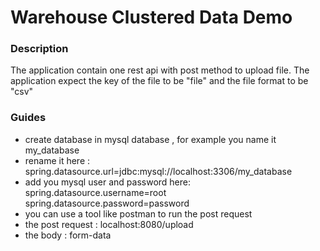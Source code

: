 # Warehouse Clustered Data Demo

### Description
The application contain one rest api with post method to upload file. The application expect the key of the file to be "file" and the file format to be "csv"

### Guides
* create database in mysql database , for example you name it my_database
* rename it here : spring.datasource.url=jdbc:mysql://localhost:3306/my_database
*  add you mysql user and password here:  spring.datasource.username=root spring.datasource.password=password
* you can use a tool like postman to run the post request
* the post request : localhost:8080/upload
* the body : form-data
